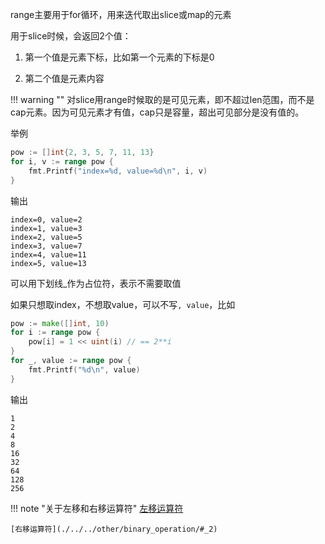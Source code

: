 range主要用于for循环，用来迭代取出slice或map的元素

用于slice时候，会返回2个值：

1. 第一个值是元素下标，比如第一个元素的下标是0

2. 第二个值是元素内容

!!! warning ""
	对slice用range时候取的是可见元素，即不超过len范围，而不是cap元素。因为可见元素才有值，cap只是容量，超出可见部分是没有值的。

举例

```go
pow := []int{2, 3, 5, 7, 11, 13}
for i, v := range pow {
    fmt.Printf("index=%d, value=%d\n", i, v)
}
```

输出

```text
index=0, value=2
index=1, value=3
index=2, value=5
index=3, value=7
index=4, value=11
index=5, value=13
```

可以用下划线_作为占位符，表示不需要取值

如果只想取index，不想取value，可以不写`, value`，比如

```go
pow := make([]int, 10)
for i := range pow {
	pow[i] = 1 << uint(i) // == 2**i
}
for _, value := range pow {
	fmt.Printf("%d\n", value)
}
```

输出

```text
1
2
4
8
16
32
64
128
256
```

!!! note "关于左移和右移运算符"
	[左移运算符](./../../other/binary_operation/#_1)

	[右移运算符](./../../other/binary_operation/#_2)
